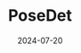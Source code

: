 ---
title: PoseDet

summary: "YOLOv8 models implemented for real time Pose detection, object detection, image segmentation tasks."

tags:
- Deep Learning

date: '2024-07-20'

# Optional external URL for project (replaces project detail page).
external_link: "https://github.com/iiierie/PoseDet.git"

# Featured image
# To use, add an image named `featured.jpg/png` to your page's folder. 
image:
  caption: ""
  focal_point: ""
  preview_only: false
  alt_text: "ByteKrushr"

links:
- name: Web
  url: https://posedet.streamlit.app/
url_code: https://github.com/iiierie/PoseDet.git
url_pdf: ""
url_slides: ""
url_video: ""
---